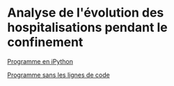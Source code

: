 # Analyse de l'évolution des hospitalisations pendant le confinement

[Programme en iPython](https://github.com/smarcovici/Covid_19/blob/master/Analyse_confinement/Evolution_confinement.md)

[Programme sans les lignes de code ](https://github.com/smarcovici/Covid_19/blob/master/Analyse_confinement/Evolution_confinement.md)
